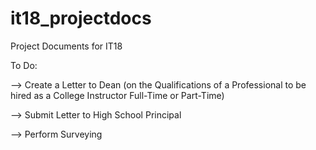 # it18_projectdocs
Project Documents for IT18

To Do:

--> Create a Letter to Dean (on the Qualifications of a Professional to be hired as a College Instructor Full-Time or Part-Time)

--> Submit Letter to High School Principal

--> Perform Surveying
